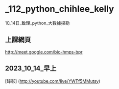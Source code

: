 # _112_python_chihlee_kelly
10_14日_致理_python_大數據探勘

## 上課網頁 
http://meet.google.com/bio-hmps-bpr

## 2023_10_14_早上
[錄影] (http://youtube.com/live/YWTf5MMutsy)

